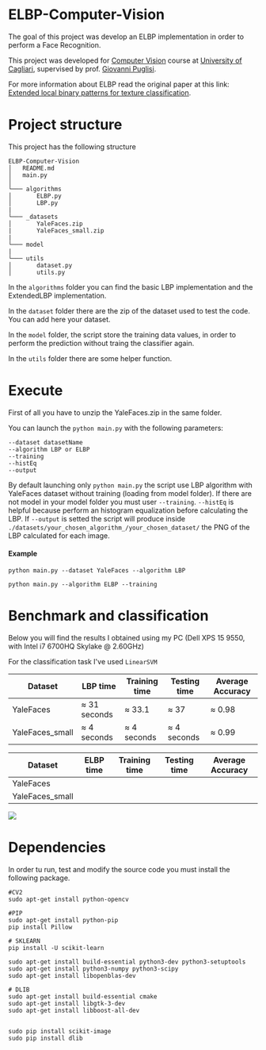 # ELBP-Computer-Vision

The goal of this project was develop an ELBP implementation in order to perform a Face Recognition.  

This project was developed for [Computer Vision](http://people.unica.it/giovannipuglisi/didattica/insegnamenti/?mu=Guide/PaginaADErogata.do;jsessionid=CBB39621933B1A5C549359BBEFDCA119.jvm1?ad_er_id=2017*N0*N0*S2*26520*20168&ANNO_ACCADEMICO=2017&mostra_percorsi=S&step=1&jsid=CBB39621933B1A5C549359BBEFDCA119.jvm1&nsc=ffffffff0909189545525d5f4f58455e445a4a42378b) course at [University of Cagliari](http://corsi.unica.it/informatica), supervised by prof. [Giovanni Puglisi](http://people.unica.it/giovannipuglisi/).

For more information about ELBP read the original paper at this link: [Extended local binary patterns for texture classification](https://www.sciencedirect.com/science/article/pii/S0262885612000066).



# Project structure

This project has the following structure

```
ELBP-Computer-Vision
│   README.md
│   main.py    
│
└─── algorithms
│    	ELBP.py
│    	LBP.py
|
└─── _datasets
│   	YaleFaces.zip
|		YaleFaces_small.zip
|
└─── model
|
└─── utils
│   	dataset.py
│   	utils.py
```

In the `algorithms` folder you can find the basic LBP implementation and the ExtendedLBP implementation. 

In the `dataset` folder there are the zip of the dataset used to test the code. You can add here your dataset.

In the `model` folder, the script store the training data values, in order to perform the prediction without traing the classifier again. 

In the `utils` folder there are some helper function.

# Execute 

First of all you have to unzip the YaleFaces.zip in the same folder. 

You can launch the `python main.py` with the following parameters: 

```shell
--dataset datasetName
--algorithm LBP or ELBP
--training
--histEq
--output

```

By default launching only `python main.py` the script use LBP algorithm with YaleFaces dataset without training (loading from model folder). If there are not model in your model folder you must user `--training`. 
`--histEq` is helpful because perform an histogram equalization before calculating the LBP.
If `--output` is setted the script will produce inside `./datasets/your_chosen_algorithm_/your_chosen_dataset/` the PNG of the LBP calculated for each image.

#### Example

`python main.py --dataset YaleFaces --algorithm LBP`

`python main.py --algorithm ELBP --training`

# Benchmark and classification

Below you will find the results I obtained using my PC (Dell XPS 15 9550, with Intel i7 6700HQ Skylake @ 2.60GHz)

For the classification task I've used `LinearSVM`

| Dataset         | LBP time     | Training time | Testing time | Average Accuracy |
| --------------- | ------------ | ------------- | ------------ | ---------------- |
| YaleFaces       | ≈ 31 seconds | ≈ 33.1        | ≈ 37         | ≈ 0.98           |
| YaleFaces_small | ≈ 4 seconds  | ≈ 4 seconds   | ≈ 4 seconds  | ≈ 0.99           |

| Dataset         | ELBP time | Training time | Testing time | Average Accuracy |
| --------------- | --------- | ------------- | ------------ | ---------------- |
| YaleFaces       |           |               |              |                  |
| YaleFaces_small |           |               |              |                  |

![](http://i67.tinypic.com/msykqq.png)

# Dependencies

In order tu run, test and modify the source code you must install the following package.

```shell
#CV2
sudo apt-get install python-opencv

#PIP
sudo apt-get install python-pip
pip install Pillow

# SKLEARN
pip install -U scikit-learn

sudo apt-get install build-essential python3-dev python3-setuptools 
sudo apt-get install python3-numpy python3-scipy
sudo apt-get install libopenblas-dev

# DLIB
sudo apt-get install build-essential cmake
sudo apt-get install libgtk-3-dev
sudo apt-get install libboost-all-dev


sudo pip install scikit-image
sudo pip install dlib
```


